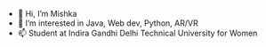 - 👋 Hi, I’m Mishka
- 👀 I’m interested in Java, Web dev, Python, AR/VR
- 📫 Student at Indira Gandhi Delhi Technical University for Women


<!---
beebadooo/beebadooo is a ✨ special ✨ repository because its `README.md` (this file) appears on your GitHub profile.
You can click the Preview link to take a look at your changes.
--->
